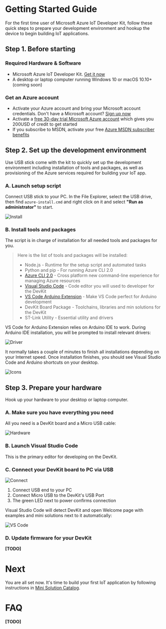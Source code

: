 # Getting Started Guide

For the first time user of Microsoft Azure IoT Developer Kit, follow these quick steps to prepare your development environment and hookup the device to begin building IoT applications.

## Step 1. Before starting

### Required Hardware & Software

* Microsoft Azure IoT Developer Kit. [Get it now](http://microsoft.github.io/azure-iot-developer-kit)
* A desktop or laptop computer running Windows 10 or macOS 10.10+ (coming soon)

### Get an Azure account

* Activate your Azure account and bring your Microsoft account credentials. Don't have a Microsoft account? [Sign up now](https://signup.live.com/newuser.aspx)
* Activate a [free 30-day trial Microsoft Azure account](https://azureinfo.microsoft.com/us-freetrial.html) which gives you 200USD of credit to get started
* If you subscribe to MSDN, activate your free [Azure MSDN subscriber benefits](https://azure.microsoft.com/en-us/pricing/member-offers/visual-studio-subscriptions/)

## Step 2. Set up the development environment

Use USB stick come with the kit to quickly set up the development environment including installation of tools and packages, as well as provisioning of the Azure services required for building your IoT app.

### A. Launch setup script

Connect USB stick to your PC. In the File Explorer, select the USB drive, then find `azure-install.cmd` and right click on it and select **"Run as administrator"** to start.

![][getting-started-install]

### B. Install tools and packages

The script is in charge of installation for all needed tools and packages for you.

> Here is the list of tools and packages will be installed:
> * Node.js - Runtime for the setup script and automated tasks
> * Python and pip - For running Azure CLI 2.0
> * [Azure CLI 2.0](https://docs.microsoft.com/en-us/cli/azure/overview) - Cross platform new command-line experience for managing Azure resources
> * [Visual Studio Code](https://code.visualstudio.com/) - Code editor you will used to developer for the DevKit
> * [VS Code Arduino Extension](https://marketplace.visualstudio.com/VSCode) - Make VS Code perfect for Arduino development
> * DevKit Board Package - Toolchains, libraries and min solutions for the DevKit
> * ST-Link Utility - Essential utility and drivers

VS Code for Arduino Extension relies on Arduino IDE to work. During Arduino IDE installation, you will be prompted to install relevant drivers:

![][getting-started-driver]

It normally takes a couple of minutes to finish all installations depending on your Internet speed. Once installation finishes, you should see Visual Studio Code and Arduino shortcuts on your desktop.

![][getting-started-icons]

## Step 3. Prepare your hardware

Hook up your hardware to your desktop or laptop computer.

### A. Make sure you have everything you need

All you need is a DevKit board and a Micro USB cable:

![][getting-started-hardware]

### B. Launch Visual Studio Code

This is the primary editor for developing on the DevKit.

### C. Connect your DevKit board to PC via USB

![][getting-started-connect]

1. Connect USB end to your PC
2. Connect Micro USB to the DevKit's USB Port
3. The green LED next to power confirms connection

Visual Studio Code will detect DevKit and open Welcome page with examples and mini solutions next to it automatically:

![][getting-started-vscode]

### D. Update firmware for your DevKit

**[TODO]**

# Next

You are all set now. It's time to build your first IoT application by following instructions in [Mini Solution Catalog](http://microsoft.github.io/azure-iot-developer-kit/mini-solutions.html).

# FAQ

**[TODO]**




[getting-started-install]: ./images/getting-started-install.png "Install"

[getting-started-driver]: ./images/getting-started-driver.png "Driver"

[getting-started-icons]: ./images/getting-started-icons.png "Icons"

[getting-started-hardware]: ./images/getting-started-hardware.jpg "Hardware"

[getting-started-connect]: ./images/getting-started-connect.jpg "Connect"

[getting-started-vscode]: ./images/getting-started-vscode.png "VS Code"
